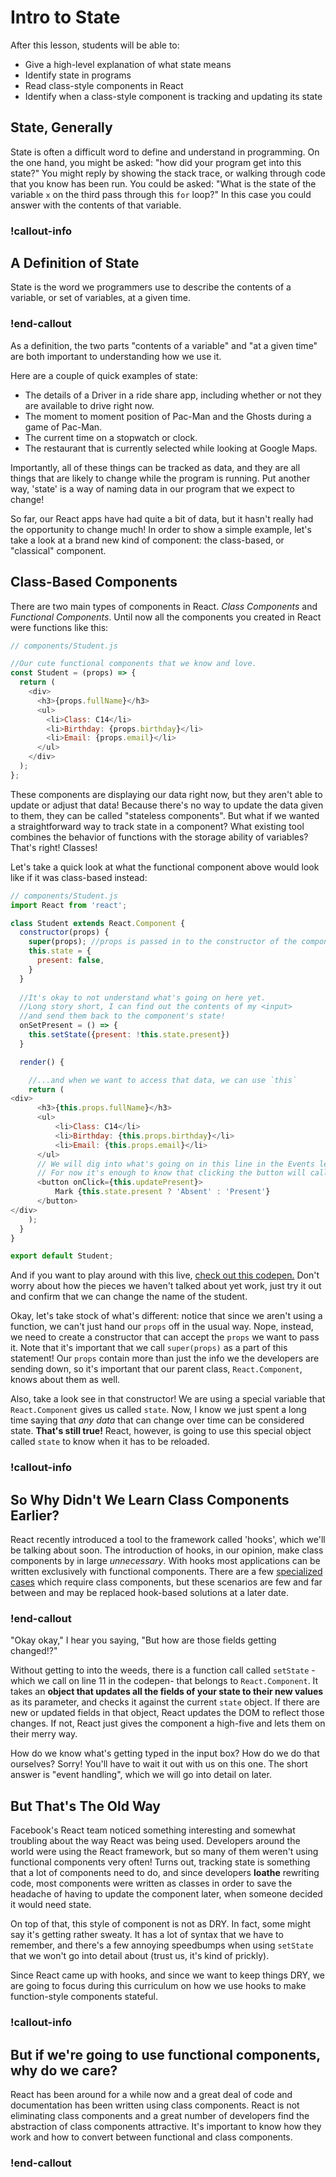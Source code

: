 # Intro to State

After this lesson, students will be able to:

- Give a high-level explanation of what state means
- Identify state in programs
- Read class-style components in React
- Identify when a class-style component is tracking and updating its state

## State, Generally

State is often a difficult word to define and understand in programming. On the one hand, you might be asked: "how did your program get into this state?" You might reply by showing the stack trace, or walking through code that you know has been run. You could be asked: "What is the state of the variable `x` on the third pass through this `for` loop?" In this case you could answer with the contents of that variable.

### !callout-info

## A Definition of State
State is the word we programmers use to describe the contents of a variable, or set of variables, at a given time. 

### !end-callout

As a definition, the two parts "contents of a variable" and "at a given time" are both important to understanding how we use it.

Here are a couple of quick examples of state:

- The details of a Driver in a ride share app, including whether or not they are available to drive right now.
- The moment to moment position of Pac-Man and the Ghosts during a game of Pac-Man.
- The current time on a stopwatch or clock.
- The restaurant that is currently selected while looking at Google Maps.

Importantly, all of these things can be tracked as data, and they are all things that are likely to change while the program is running. Put another way, 'state' is a way of naming data in our program that we expect to change!

So far, our React apps have had quite a bit of data, but it hasn't really had the opportunity to change much! In order to show a simple example, let's take a look at a brand new kind of component: the class-based, or "classical" component.

## Class-Based Components

There are two main types of components in React.  _Class Components_ and _Functional Components_.  Until now all the components you created in React were functions like this:

```javascript
// components/Student.js

//Our cute functional components that we know and love.
const Student = (props) => {
  return (
    <div>
      <h3>{props.fullName}</h3>
      <ul>
        <li>Class: C14</li>
        <li>Birthday: {props.birthday}</li>
        <li>Email: {props.email}</li>
      </ul>
    </div>
  );
};
```

These components are displaying our data right now, but they aren't able to update or adjust that data! Because there's no way to update the data given to them, they can be called "stateless components". But what if we wanted a straightforward way to track state in a component? What existing tool combines the behavior of functions with the storage ability of variables? That's right! Classes!

Let's take a quick look at what the functional component above would look like if it was class-based instead:

```javascript
// components/Student.js
import React from 'react';

class Student extends React.Component {
  constructor(props) {
    super(props); //props is passed in to the constructor of the component...
    this.state = {
      present: false,
    }
  }
  
  //It's okay to not understand what's going on here yet. 
  //Long story short, I can find out the contents of my <input> 
  //and send them back to the component's state!
  onSetPresent = () => {
    this.setState({present: !this.state.present})
  }

  render() {

    //...and when we want to access that data, we can use `this`
    return (
<div>
      <h3>{this.props.fullName}</h3>
      <ul>
          <li>Class: C14</li>
          <li>Birthday: {this.props.birthday}</li>
          <li>Email: {this.props.email}</li>
      </ul>
      // We will dig into what's going on in this line in the Events lesson.  
      // For now it's enough to know that clicking the button will call the updatePresent function!
      <button onClick={this.updatePresent}>
          Mark {this.state.present ? 'Absent' : 'Present'}
      </button>
</div>
    );
  }
}

export default Student;
```

And if you want to play around with this live, [check out this codepen.](https://codepen.io/dhelmgren/pen/dypRybV) Don't worry about how the pieces we haven't talked about yet work, just try it out and confirm that we can change the name of the student.

Okay, let's take stock of what's different: notice that since we aren't using a function, we can't just hand our `props` off in the usual way. Nope, instead, we need to create a constructor that can accept the `props` we want to pass it. Note that it's important that we call `super(props)` as a part of this statement! Our `props` contain more than just the info we the developers are sending down, so it's important that our parent class, `React.Component`, knows about them as well.

Also, take a look see in that constructor! We are using a special variable that `React.Component` gives us called `state`. Now, I know we just spent a long time saying that _any data_ that can change over time can be considered state. **That's still true!** React, however, is going to use this special object called `state` to know when it has to be reloaded. 

### !callout-info

## So Why Didn't We Learn Class Components Earlier?
React recently introduced a tool to the framework called 'hooks', which we'll be talking about soon. The introduction of hooks, in our opinion, make class components by in large _unnecessary_.  With hooks most applications can be written exclusively with functional components.  There are a few [specialized cases](https://reactjs.org/docs/error-boundaries.html) which require class components, but these scenarios are few and far between and may be replaced hook-based solutions at a later date.

### !end-callout

"Okay okay," I hear you saying, "But how are those fields getting changed!?"

Without getting to into the weeds, there is a function call called `setState` -which we call on line 11 in the codepen- that belongs to `React.Component`. It takes an **object that updates all the fields of your state to their new values** as its parameter, and checks it against the current `state` object. If there are new or updated fields in that object, React updates the DOM to reflect those changes. If not, React just gives the component a high-five and lets them on their merry way.

How do we know what's getting typed in the input box? How do we do that ourselves? Sorry! You'll have to wait it out with us on this one. The short answer is "event handling", which we will go into detail on later.

## But That's The Old Way

Facebook's React team noticed something interesting and somewhat troubling about the way React was being used. Developers around the world were using the React framework, but so many of them weren't using functional components very often! Turns out, tracking state is something that a lot of components need to do, and since developers **loathe** rewriting code, most components were written as classes in order to save the headache of having to update the component later, when someone decided it would need state.

On top of that, this style of component is not as DRY. In fact, some might say it's getting rather sweaty. It has a lot of syntax that we have to remember, and there's a few annoying speedbumps when using `setState` that we won't go into detail about (trust us, it's kind of prickly).

Since React came up with hooks, and since we want to keep things DRY, we are going to focus during this curriculum on how we use hooks to make function-style components stateful.

### !callout-info

## But if we're going to use functional components, why do we care?

React has been around for a while now and a great deal of code and documentation has been written using class components.  React is not eliminating class components and a great number of developers find the abstraction of class components attractive.  It's important to know how they work and how to convert between functional and class components.

### !end-callout
